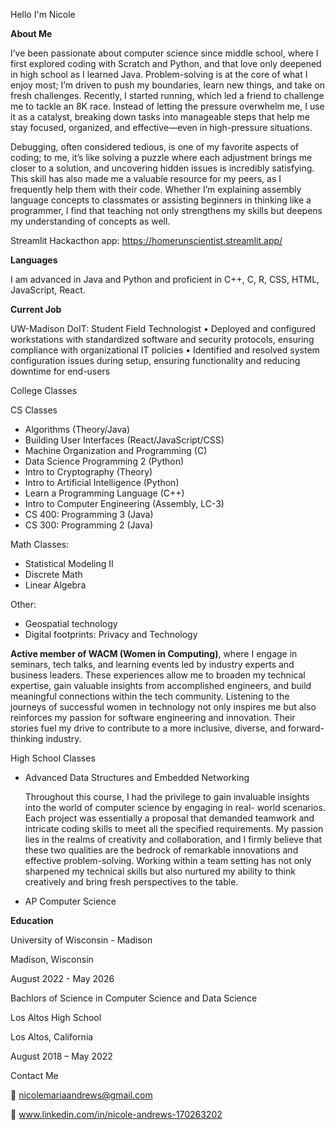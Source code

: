 Hello I'm Nicole 

**About Me**

I’ve been passionate about computer science since middle school, where I first explored coding with Scratch and Python, and that love only deepened in high school as I learned Java. Problem-solving is at the core of what I enjoy most; I’m driven to push my boundaries, learn new things, and take on fresh challenges. Recently, I started running, which led a friend to challenge me to tackle an 8K race. Instead of letting the pressure overwhelm me, I use it as a catalyst, breaking down tasks into manageable steps that help me stay focused, organized, and effective—even in high-pressure situations.


 Debugging, often considered tedious, is one of my favorite aspects of coding; to me, it’s like solving a puzzle where each adjustment brings me closer to a solution, and uncovering hidden issues is incredibly satisfying. This skill has also made me a valuable resource for my peers, as I frequently help them with their code. Whether I’m explaining assembly language concepts to classmates or assisting beginners in thinking like a programmer, I find that teaching not only strengthens my skills but deepens my understanding of concepts as well.

Streamlit Hackacthon app: https://homerunscientist.streamlit.app/

**Languages**

I am advanced in Java and Python and proficient in C++, C, R, CSS, HTML, JavaScript, React.

**Current Job**

UW-Madison DoIT: 
Student Field Technologist
• Deployed and configured workstations with standardized software and security protocols, ensuring
compliance with organizational IT policies
• Identified and resolved system configuration issues during setup, ensuring functionality and reducing
downtime for end-users

College Classes 

CS Classes
- Algorithms (Theory/Java)
- Building User Interfaces (React/JavaScript/CSS)
- Machine Organization and Programming (C) 
- Data Science Programming 2 (Python)
- Intro to Cryptography (Theory)
- Intro to Artificial Intelligence (Python)
- Learn a Programming Language (C++)
- Intro to Computer Engineering (Assembly, LC-3)
- CS 400: Programming 3 (Java)
- CS 300: Programming 2 (Java) 

Math Classes:
- Statistical Modeling II
- Discrete Math
- Linear Algebra

Other:
- Geospatial technology
- Digital footprints: Privacy and Technology

**Active member of WACM (Women in Computing)**, where I engage in seminars, tech talks, and learning events led by industry experts and business leaders. These experiences allow me to broaden my technical expertise, gain valuable insights from accomplished engineers, and build meaningful connections within the tech community. Listening to the journeys of successful women in technology not only inspires me but also reinforces my passion for software engineering and innovation. Their stories fuel my drive to contribute to a more inclusive, diverse, and forward-thinking industry.

High School Classes 

- Advanced Data Structures and Embedded Networking

   Throughout this course, I had the privilege to gain invaluable insights into the world of computer science by engaging in real- world scenarios. Each project was essentially a proposal that demanded teamwork and intricate coding skills to meet all the specified requirements. My passion lies in the realms of creativity and collaboration, and I firmly believe that these two qualities are the bedrock of remarkable innovations and effective problem-solving. Working within a team setting has not only sharpened my technical skills but also nurtured my ability to think creatively and bring fresh perspectives to the table.
  
- AP Computer Science 


**Education**

University of Wisconsin - Madison 

Madison, Wisconsin 

August 2022 - May 2026

Bachlors of Science in Computer Science and Data Science 



Los Altos High School 

Los Altos, California 

August 2018 – May 2022

Contact Me

📧 nicolemariaandrews@gmail.com 

🔗 www.linkedin.com/in/nicole-andrews-170263202


